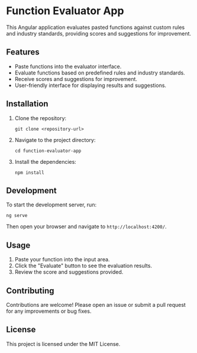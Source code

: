 # Function Evaluator App

This Angular application evaluates pasted functions against custom rules and industry standards, providing scores and suggestions for improvement.

## Features

- Paste functions into the evaluator interface.
- Evaluate functions based on predefined rules and industry standards.
- Receive scores and suggestions for improvement.
- User-friendly interface for displaying results and suggestions.

## Installation

1. Clone the repository:
   ```
   git clone <repository-url>
   ```

2. Navigate to the project directory:
   ```
   cd function-evaluator-app
   ```

3. Install the dependencies:
   ```
   npm install
   ```

## Development

To start the development server, run:
```
ng serve
```
Then open your browser and navigate to `http://localhost:4200/`.

## Usage

1. Paste your function into the input area.
2. Click the "Evaluate" button to see the evaluation results.
3. Review the score and suggestions provided.

## Contributing

Contributions are welcome! Please open an issue or submit a pull request for any improvements or bug fixes.

## License

This project is licensed under the MIT License.